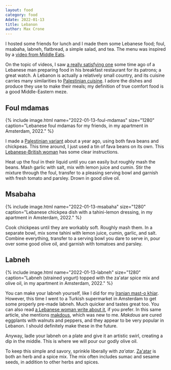 ```yaml
---
layout: food
category: food
Adate: 2022-01-13
title: Lebanon
author: Max Crone
---
```


I hosted some friends for lunch and I made them some Lebanese food; foul, msabaha, labneh, flatbread, a simple salad, and tea. The menu was inspired by a [video from Middle Eats](https://www.youtube.com/watch?v=OYQCJxoOlwU).

On the topic of videos, I saw [a really satisfying one](https://www.youtube.com/watch?v=V7vofXwkY0E) some time ago of a Lebanese man preparing food in his breakfast restaurant for its patrons; a great watch.
A
Lebanon is actually a relatively small country, and its cuisine carries many similarities to [Palestinian cuisine](/food/palestine). I adore the dishes and produce they use to make their meals; my definition of true comfort food is a good Middle-Eastern meze.

## Foul mdamas

{% include image.html name="2022-01-13-foul-mdamas" size="1280" caption="Lebanese foul mdamas for my friends, in my apartment in Amsterdam, 2022." %}

I made a [Palestinian variant](/food/palestine#ful-mudammas) about a year ago, using both fava beans and chickpeas. This time around, I just used a tin of fava beans on its own. This [Lebanese-British woman](https://zaatarandzaytoun.com/foul-mdamas-fava-beans/) has some clear instructions.

Heat up the foul in their liquid until you can easily but roughly mash the beans. Mash garlic with salt, mix with lemon juice and cumin. Stir the mixture through the foul, transfer to a pleasing serving bowl and garnish with fresh tomato and parsley. Drown in good olive oil.

## Msabaha

{% include image.html name="2022-01-13-msabaha" size="1280" caption="Lebanese chickpea dish with a tahini-lemon dressing, in my apartment in Amsterdam, 2022." %}

Cook chickpeas until they are workably soft. Roughly mash them. In a separate bowl, mix some tahini with lemon juice, cumin, garlic, and salt. Combine everything, transfer to a serving bowl you dare to serve in, pour over some good olive oil, and garnish with tomatoes and parsley.

## Labneh

{% include image.html name="2022-01-13-labneh" size="1280" caption="Labneh (strained yogurt) topped with the za'atar spice mix and olive oil, in my apartment in Amsterdam, 2022." %}

You can make your labneh yourself, like I did for my [Iranian mast-o khiar](/food/iran#mast-o-khiar). However, this time I went to a Turkish supermarket in Amsterdam to get some properly pre-made labneh. Much quicker and tastes great too. You can also read [a Lebanese woman write about it](https://zaatarandzaytoun.com/labneh/), if you prefer. In this same article, she mentions [makdous](https://zaatarandzaytoun.com/makdous/), which was new to me. *Makdous* are cured eggplants with walnuts and peppers, and they appear to be very popular in Lebanon. I should definitely make these in the future.

Anyway, ladle your labneh on a plate and give it an artistic swirl, creating a dip in the middle. This is where we will pour our godly olive oil.

To keep this simple and savory, sprinkle liberally with *za'atar*. [Za'atar](https://en.wikipedia.org/wiki/Za'atar) is both an herb and a spice mix. The mix often includes sumac and sesame seeds, in addition to other herbs and spices.

